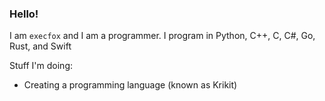 ### Hello!
I am `execfox` and I am a programmer. I program in Python, C++, C, C#, Go, Rust, and Swift

Stuff I'm doing:
  - Creating a programming language (known as Krikit)
